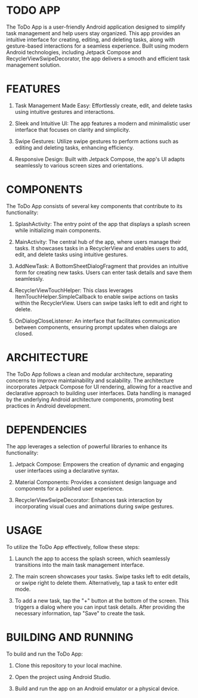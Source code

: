 # TODO APP

The ToDo App is a user-friendly Android application designed to simplify task management and help users stay organized. This app provides an intuitive interface for creating, editing, and deleting tasks, along with gesture-based interactions for a seamless experience. Built using modern Android technologies, including Jetpack Compose and RecyclerViewSwipeDecorator, the app delivers a smooth and efficient task management solution.

# FEATURES

1) Task Management Made Easy: Effortlessly create, edit, and delete tasks using intuitive gestures and interactions.

2) Sleek and Intuitive UI: The app features a modern and minimalistic user interface that focuses on clarity and simplicity.

3) Swipe Gestures: Utilize swipe gestures to perform actions such as editing and deleting tasks, enhancing efficiency.

4) Responsive Design: Built with Jetpack Compose, the app's UI adapts seamlessly to various screen sizes and orientations.

# COMPONENTS

The ToDo App consists of several key components that contribute to its functionality:

1) SplashActivity: The entry point of the app that displays a splash screen while initializing main components.

2) MainActivity: The central hub of the app, where users manage their tasks. It showcases tasks in a RecyclerView and enables users to add, edit, and delete tasks using intuitive gestures.

3) AddNewTask: A BottomSheetDialogFragment that provides an intuitive form for creating new tasks. Users can enter task details and save them seamlessly.

4) RecyclerViewTouchHelper: This class leverages ItemTouchHelper.SimpleCallback to enable swipe actions on tasks within the RecyclerView. Users can swipe tasks left to edit and right to delete.

5) OnDialogCloseListener: An interface that facilitates communication between components, ensuring prompt updates when dialogs are closed.

# ARCHITECTURE

The ToDo App follows a clean and modular architecture, separating concerns to improve maintainability and scalability. The architecture incorporates Jetpack Compose for UI rendering, allowing for a reactive and declarative approach to building user interfaces. Data handling is managed by the underlying Android architecture components, promoting best practices in Android development.

# DEPENDENCIES

The app leverages a selection of powerful libraries to enhance its functionality:

1) Jetpack Compose: Empowers the creation of dynamic and engaging user interfaces using a declarative syntax.

2) Material Components: Provides a consistent design language and components for a polished user experience.

3) RecyclerViewSwipeDecorator: Enhances task interaction by incorporating visual cues and animations during swipe gestures.

# USAGE

To utilize the ToDo App effectively, follow these steps:

1) Launch the app to access the splash screen, which seamlessly transitions into the main task management interface.

2) The main screen showcases your tasks. Swipe tasks left to edit details, or swipe right to delete them. Alternatively, tap a task to enter edit mode.

3) To add a new task, tap the "+" button at the bottom of the screen. This triggers a dialog where you can input task details. After providing the necessary information, tap "Save" to create the task.

# BUILDING AND RUNNING

To build and run the ToDo App:

1) Clone this repository to your local machine.

2) Open the project using Android Studio.

3) Build and run the app on an Android emulator or a physical device.
